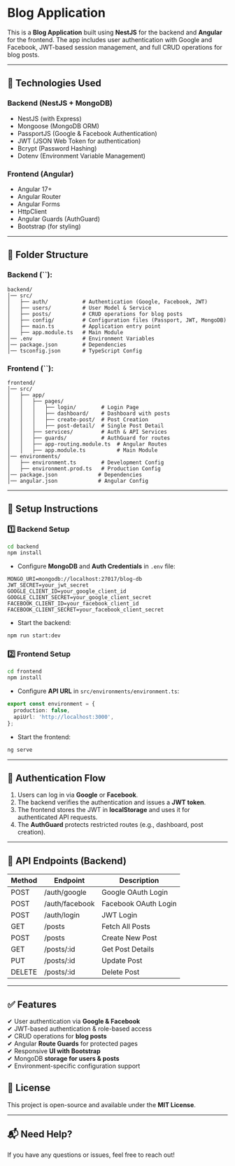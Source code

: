 # Blog Application

This is a **Blog Application** built using **NestJS** for the backend and **Angular** for the frontend. The app includes user authentication with Google and Facebook, JWT-based session management, and full CRUD operations for blog posts.

---

## 🚀 Technologies Used

### **Backend (NestJS + MongoDB)**

- NestJS (with Express)
- Mongoose (MongoDB ORM)
- PassportJS (Google & Facebook Authentication)
- JWT (JSON Web Token for authentication)
- Bcrypt (Password Hashing)
- Dotenv (Environment Variable Management)

### **Frontend (Angular)**

- Angular 17+
- Angular Router
- Angular Forms
- HttpClient
- Angular Guards (AuthGuard)
- Bootstrap (for styling)

---

## 📂 Folder Structure

### **Backend (**``**):**

```
backend/
│── src/
│   ├── auth/           # Authentication (Google, Facebook, JWT)
│   ├── users/          # User Model & Service
│   ├── posts/          # CRUD operations for blog posts
│   ├── config/         # Configuration files (Passport, JWT, MongoDB)
│   ├── main.ts         # Application entry point
│   ├── app.module.ts   # Main Module
│── .env                # Environment Variables
│── package.json        # Dependencies
│── tsconfig.json       # TypeScript Config
```

### **Frontend (**``**):**

```
frontend/
│── src/
│   ├── app/
│   │   ├── pages/
│   │   │   ├── login/        # Login Page
│   │   │   ├── dashboard/    # Dashboard with posts
│   │   │   ├── create-post/  # Post Creation
│   │   │   ├── post-detail/  # Single Post Detail
│   │   ├── services/         # Auth & API Services
│   │   ├── guards/           # AuthGuard for routes
│   │   ├── app-routing.module.ts  # Angular Routes
│   │   ├── app.module.ts          # Main Module
│── environments/
│   ├── environment.ts        # Development Config
│   ├── environment.prod.ts   # Production Config
│── package.json             # Dependencies
│── angular.json             # Angular Config
```

---

## 🔧 Setup Instructions

### **1️⃣ Backend Setup**

```sh
cd backend
npm install
```

- Configure **MongoDB** and **Auth Credentials** in `.env` file:

```env
MONGO_URI=mongodb://localhost:27017/blog-db
JWT_SECRET=your_jwt_secret
GOOGLE_CLIENT_ID=your_google_client_id
GOOGLE_CLIENT_SECRET=your_google_client_secret
FACEBOOK_CLIENT_ID=your_facebook_client_id
FACEBOOK_CLIENT_SECRET=your_facebook_client_secret
```

- Start the backend:

```sh
npm run start:dev
```

### **2️⃣ Frontend Setup**

```sh
cd frontend
npm install
```

- Configure **API URL** in `src/environments/environment.ts`:

```typescript
export const environment = {
  production: false,
  apiUrl: 'http://localhost:3000',
};
```

- Start the frontend:

```sh
ng serve
```

---

## 🔑 Authentication Flow

1. Users can log in via **Google** or **Facebook**.
2. The backend verifies the authentication and issues a **JWT token**.
3. The frontend stores the JWT in **localStorage** and uses it for authenticated API requests.
4. The **AuthGuard** protects restricted routes (e.g., dashboard, post creation).

---

## 📝 API Endpoints (Backend)

| Method | Endpoint       | Description          |
| ------ | -------------- | -------------------- |
| POST   | /auth/google   | Google OAuth Login   |
| POST   | /auth/facebook | Facebook OAuth Login |
| POST   | /auth/login    | JWT Login            |
| GET    | /posts         | Fetch All Posts      |
| POST   | /posts         | Create New Post      |
| GET    | /posts/\:id    | Get Post Details     |
| PUT    | /posts/\:id    | Update Post          |
| DELETE | /posts/\:id    | Delete Post          |

---

## ✅ Features

✔ User authentication via **Google & Facebook**\
✔ JWT-based authentication & role-based access\
✔ CRUD operations for **blog posts**\
✔ Angular **Route Guards** for protected pages\
✔ Responsive **UI with Bootstrap**\
✔ MongoDB **storage for users & posts**\
✔ Environment-specific configuration support


## 📜 License

This project is open-source and available under the **MIT License**.

---

## 📬 Need Help?

If you have any questions or issues, feel free to reach out!
